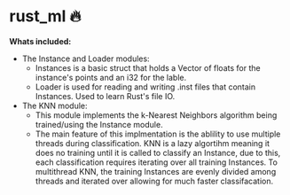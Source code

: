 # rust_ml 🔥

**Whats included:**
 - The Instance and Loader modules:
   - Instances is a basic struct that holds a Vector of floats for the instance's points and an i32 for the lable.
   - Loader is used for reading and writing .inst files that contain Instances. Used to learn Rust's file IO.
 - The KNN module:
   - This module implements the k-Nearest Neighbors algorithm being trained/using the Instance module.
   - The main feature of this implmentation is the ablility to use multiple threads during classification. KNN is a lazy algortihm meaning it does no training until it is called to classify an Instance, due to this, each classification requires iterating over all training Instances. To multithread KNN, the training Instances are evenly divided among threads and iterated over allowing for much faster classifacation.
